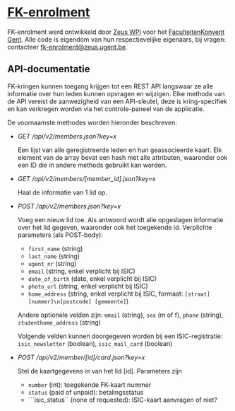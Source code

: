 # [FK-enrolment](http://registratie.fkgent.be)

FK-enrolment werd ontwikkeld door [Zeus WPI](http://zeus.ugent.be) voor het [FaculteitenKonvent Gent](http://fkgent.be).
Alle code is eigendom van hun respectievelijke eigenaars, bij vragen: contacteer fk-enrolment@zeus.ugent.be.

## API-documentatie

FK-kringen kunnen toegang krijgen tot een REST API langswaar ze alle informatie over hun leden kunnen opvragen en wijzigen. Elke methode van de API vereist de aanwezigheid van een API-sleutel, deze is kring-specifiek en kan verkregen worden via het controle-paneel van de applicatie.

De voornaamste methodes worden hieronder beschreven:

*   *GET /api/v2/members.json?key=x*

    Een lijst van alle geregistreerde leden en hun geassocieerde kaart. Elk element
    van de array bevat een hash met alle attributen, waaronder ook een ID die in andere
    methods gebruikt kan worden.

*   *GET /api/v2/members/[member_id].json?key=x*

    Haal de informatie van 1 lid op.

*   *POST /api/v2/members.json?key=x*

    Voeg een nieuw lid toe. Als antwoord wordt alle opgeslagen informatie over het lid gegeven, waaronder ook het toegekende id. Verplichte parameters (als POST-body):

    * ```first_name``` (string)
    * ```last_name``` (string)
    * ```ugent_nr``` (string)
    * ```email``` (string, enkel verplicht bij ISIC)
    * ```date_of_birth``` (date, enkel verplicht bij ISIC)
    * ```photo_url``` (string, enkel verplicht bij ISIC)
    * ```home_address``` (string, enkel verplicht bij ISIC,
      formaat: ```[straat] [nummer]\n[postcode] [gemeente]```)

    Andere optionele velden zijn:
    ```email``` (string), ```sex``` (m of f), ```phone``` (string), ```studenthome_address``` (string)

    Volgende velden kunnen doorgegeven worden bij een ISIC-registratie:
    ```isic_newsletter``` (boolean), ```isic_mail_card``` (boolean)

*   *POST /api/v2/member/[id]/card.json?key=x*

    Stel de kaartgegevens in van het lid [id]. Parameters zijn

    * ```number``` (int): toegekende FK-kaart nummer
    * ```status``` (paid of unpaid): betalingsstatus
    * ```isic_status`` (none of requested): ISIC-kaart aanvragen of niet?
